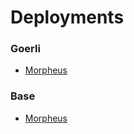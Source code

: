 # Deployments

### Goerli

* [Morpheus](https://goerli.etherscan.org/address/0x23ce3430110275eDcE62E759A4089F0A08A74bEA#writeContract)

### Base

* [Morpheus\
  ](https://goerli.basescan.org/address/0xb064A415E6414956ff28B49fd3bD6ed6d703C4E4#writeContract)

###
